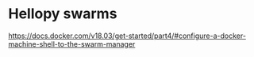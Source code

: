 # Hellopy swarms
https://docs.docker.com/v18.03/get-started/part4/#configure-a-docker-machine-shell-to-the-swarm-manager
